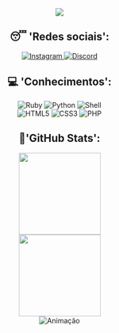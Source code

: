  <div align="center">
  <img src="https://readme-typing-svg.herokuapp.com/?lines=Olá!;Meu+nome+é+Johnsz!;Bem-vindo+ao+meu+perfil!;&center=true&size=27">
</div>
<div>
  <div align="center">
    <h2>😴 'Redes sociais': </h2>
  </div>
  <div align="center">
    <a href="https://www.instagram.com/teujohnsz/">
      <img alt="Instagram" src="https://img.shields.io/badge/-Instagram-%23E4405F?style=for-the-badge&logo=instagram&logoColor=white" />
    </a>
    <a href="https://discord.com/users/852606151689502741">
      <img alt="Discord" src="https://img.shields.io/badge/Discord-7289DA?style=for-the-badge&logo=discord&logoColor=white" />
    </a>
  </div>
</div>
<div>
  <div align="center">
    <h2>💻 'Conhecimentos':  </h2>
  </div>
  <div align="center">
    <img alt="Ruby" src="https://img.shields.io/badge/Ruby-CC342D?style=for-the-badge&logo=ruby&logoColor=white" />
    <img alt="Python" src="https://img.shields.io/badge/Python-14354C?style=for-the-badge&logo=python&logoColor=white" />
    <img alt="Shell" src="https://img.shields.io/badge/Shell_Script-121011?style=for-the-badge&logo=gnu-bash&logoColor=white" />
  </div>
  <div align="center">
    <img alt="HTML5" src="https://img.shields.io/badge/HTML5-E34F26?style=for-the-badge&logo=html5&logoColor=white" />
    <img alt="CSS3" src="https://img.shields.io/badge/CSS3-1572B6?style=for-the-badge&logo=css3&logoColor=white" />
    <img alt="PHP" src="https://img.shields.io/badge/PHP-777BB4?style=for-the-badge&logo=php&logoColor=white" />
  </div>
</div>
<div>
  <div align="center">
    <h2>🎇'GitHub Stats': </h2>
  </div>
   <div align="center">
    <img src="https://github-readme-stats.vercel.app/api/top-langs/?username=7Johnsz&layout=compact&langs_count=7&theme=github_dark" height="165"/>
  </div>
  <div align="center">
    <img src="https://github-readme-stats.vercel.app/api?username=7Johnsz&show_icons=true&theme=github_dark&include_all_commits=true&count_private=true" height="165"/>
  </div>
  <div align="center"> 
    <img alt="Animação" src="https://github.com/7Johnsz/snk/raw/output/github-contribution-grid-snake.svg">
  </div>
</div>
